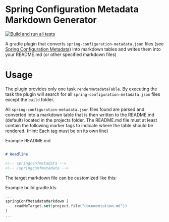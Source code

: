 # Spring Configuration Metadata Markdown Generator

[![Build and run all tests](https://github.com/sbszcz/spring-conf-metadata-markdown-gradle-plugin/actions/workflows/test-gradle-plugin.yaml/badge.svg)](https://github.com/sbszcz/spring-conf-metadata-markdown-gradle-plugin/actions/workflows/test-gradle-plugin.yaml)

A gradle plugin that converts `spring-configuration-metadata.json` files (see [Spring Configuration Metadata](https://docs.spring.io/spring-boot/docs/current/reference/html/configuration-metadata.html)) into markdown tables 
and writes them into your README.md (or other specified markdown files)

# Usage

The plugin provides only one task `renderMetadataTable`. 
By executing the task the plugin will search for all `spring-configuration-metadata.json` files except the `build` folder.

All `spring-configuration-metadata.json` files found are parsed and converted into a markdown table that is then written to the 
README.md (default) located in the projects folder. The README.md file must at least contain the following marker tags to indicate
where the table should be rendered. (Hint: Each tag must be on its own line)

Example README.md
```markdown

# Headline

<!-- springconfmetadata -->
<!-- /springconfmetadata -->

```

The target markdown file can be customized like this:

Example build.gradle.kts
```kotlin
...
springConfMetadataMarkdown {
    readMeTarget.set(project.file("documentation.md"))
}
...
```




